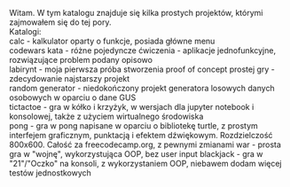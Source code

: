Witam. W tym katalogu znajduje się kilka prostych projektów, którymi zajmowałem się do tej pory.  
Katalogi:  
calc - kalkulator oparty o funkcje, posiada główne menu  
codewars kata - różne pojedyncze ćwiczenia - aplikacje jednofunkcyjne, rozwiązujące problem podany opisowo  
labirynt - moja pierwsza próba stworzenia proof of concept prostej gry - zdecydowanie najstarszy projekt  
random generator - niedokończony projekt generatora losowych danych osobowych w oparciu o dane GUS  
tictactoe - gra w kółko i krzyżyk, w wersjach dla jupyter notebook i konsolowej, także z użyciem wirtualnego środowiska  
pong - gra w pong napisane w oparciu o bibliotekę turtle, z prostym interfejem graficznym, punktacją i efektem dźwiękowym. Rozdzielczość 800x600. Całość za freecodecamp.org, z pewnymi zmianami
war - prosta gra w "wojnę", wykorzystująca OOP, bez user input
blackjack - gra w "21"/"Oczko" na konsoli, z wykorzystaniem OOP, niebawem dodam więcej testów jednostkowych
